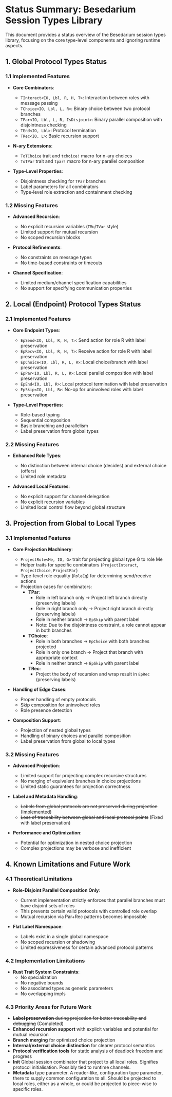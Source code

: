 # Status Summary: Besedarium Session Types Library

This document provides a status overview of the Besedarium session types library, focusing on the core type-level components and ignoring runtime aspects.

## 1. Global Protocol Types Status

### 1.1 Implemented Features

- **Core Combinators**: 
  - `TInteract<IO, Lbl, R, H, T>`: Interaction between roles with message passing
  - `TChoice<IO, Lbl, L, R>`: Binary choice between two protocol branches
  - `TPar<IO, Lbl, L, R, IsDisjoint>`: Binary parallel composition with disjointness checking
  - `TEnd<IO, Lbl>`: Protocol termination
  - `TRec<IO, L>`: Basic recursion support
  
- **N-ary Extensions**: 
  - `ToTChoice` trait and `tchoice!` macro for n-ary choices
  - `ToTPar` trait and `tpar!` macro for n-ary parallel composition
  
- **Type-Level Properties**:
  - Disjointness checking for `TPar` branches
  - Label parameters for all combinators
  - Type-level role extraction and containment checking

### 1.2 Missing Features

- **Advanced Recursion**:
  - No explicit recursion variables (`TMu`/`TVar` style)
  - Limited support for mutual recursion
  - No scoped recursion blocks
  
- **Protocol Refinements**:
  - No constraints on message types
  - No time-based constraints or timeouts
  
- **Channel Specification**:
  - Limited medium/channel specification capabilities
  - No support for specifying communication properties

## 2. Local (Endpoint) Protocol Types Status

### 2.1 Implemented Features

- **Core Endpoint Types**:
  - `EpSend<IO, Lbl, R, H, T>`: Send action for role R with label preservation
  - `EpRecv<IO, Lbl, R, H, T>`: Receive action for role R with label preservation
  - `EpChoice<IO, Lbl, R, L, R>`: Local choice/branch with label preservation
  - `EpPar<IO, Lbl, R, L, R>`: Local parallel composition with label preservation
  - `EpEnd<IO, Lbl, R>`: Local protocol termination with label preservation
  - `EpSkip<IO, Lbl, R>`: No-op for uninvolved roles with label preservation

- **Type-Level Properties**:
  - Role-based typing
  - Sequential composition
  - Basic branching and parallelism
  - Label preservation from global types

### 2.2 Missing Features

- **Enhanced Role Types**:
  - No distinction between internal choice (decides) and external choice (offers)
  - Limited role metadata
  
- **Advanced Local Features**:
  - No explicit support for channel delegation
  - No explicit recursion variables
  - Limited local control flow beyond global structure

## 3. Projection from Global to Local Types

### 3.1 Implemented Features

- **Core Projection Machinery**:
  - `ProjectRole<Me, IO, G>` trait for projecting global type G to role Me
  - Helper traits for specific combinators (`ProjectInteract`, `ProjectChoice`, `ProjectPar`)
  - Type-level role equality (`RoleEq`) for determining send/receive actions
  - Projection cases for combinators:
    - **TPar**: 
      - Role in left branch only → Project left branch directly (preserving labels)
      - Role in right branch only → Project right branch directly (preserving labels)
      - Role in neither branch → `EpSkip` with parent label
      - Note: Due to the disjointness constraint, a role cannot appear in both branches
    - **TChoice**: 
      - Role in both branches → `EpChoice` with both branches projected
      - Role in only one branch → Project that branch with appropriate context
      - Role in neither branch → `EpSkip` with parent label
    - **TRec**: 
      - Project the body of recursion and wrap result in `EpRec` (preserving labels)
  
- **Handling of Edge Cases**:
  - Proper handling of empty protocols
  - Skip composition for uninvolved roles
  - Role presence detection
  
- **Composition Support**:
  - Projection of nested global types
  - Handling of binary choices and parallel composition
  - Label preservation from global to local types

### 3.2 Missing Features

- **Advanced Projection**:
  - Limited support for projecting complex recursive structures
  - No merging of equivalent branches in choice projections
  - Limited static guarantees for projection correctness
  
- **Label and Metadata Handling**:
  - ~~Labels from global protocols are not preserved during projection~~ (Implemented)
  - ~~Loss of traceability between global and local protocol points~~ (Fixed with label preservation)
  
- **Performance and Optimization**:
  - Potential for optimization in nested choice projection
  - Complex projections may be verbose and inefficient

## 4. Known Limitations and Future Work

### 4.1 Theoretical Limitations

- **Role-Disjoint Parallel Composition Only**:
  - Current implementation strictly enforces that parallel branches must have disjoint sets of roles
  - This prevents certain valid protocols with controlled role overlap
  - Mutual recursion via Par+Rec patterns becomes impossible
  
- **Flat Label Namespace**:
  - Labels exist in a single global namespace
  - No scoped recursion or shadowing
  - Limited expressiveness for certain advanced protocol patterns

### 4.2 Implementation Limitations

- **Rust Trait System Constraints**:
  - No specialization
  - No negative bounds
  - No associated types as generic parameters 
  - No overlapping impls

### 4.3 Priority Areas for Future Work

- ~~**Label preservation** during projection for better traceability and debugging~~ (Completed)
- **Enhanced recursion support** with explicit variables and potential for mutual recursion
- **Branch merging** for optimized choice projection
- **Internal/external choice distinction** for clearer protocol semantics
- **Protocol verification tools** for static analysis of deadlock freedom and progress
- **Init** Global session combinator that project to all local roles. Signifies protocol initialisation. Possibly tied to runtime channels.
- **Metadata** type parameter. A reader-like, configuration type parameter, there to supply common configuration to all. Should be projected to local roles, either as a whole, or could be projected to piece-wise to specific roles.
